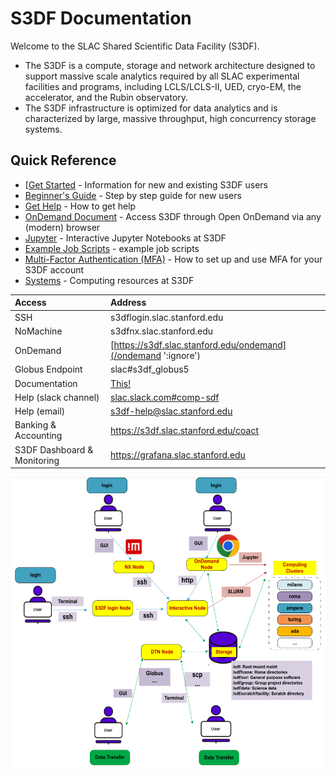 # S3DF Documentation

Welcome to the SLAC Shared Scientific Data Facility (S3DF). 

- The S3DF is a compute, storage and network architecture designed to support
massive scale analytics required by all SLAC experimental facilities
and programs, including LCLS/LCLS-II, UED, cryo-EM, the accelerator,
and the Rubin observatory.
- The S3DF infrastructure is optimized for data analytics and is characterized by large, massive throughput, high
concurrency storage systems.


## Quick Reference
- [[Get Started](GettingStarted.md) - Information for new and existing S3DF users
- [Beginner's Guide](beginner-user.md) - Step by step guide for new users
- [Get Help](help.md) - How to get help
- [OnDemand Document](interactive-compute.md#ondemand) - Access S3DF through Open OnDemand via any (modern) browser
- [Jupyter](interactive-compute.md#jupyter) - Interactive Jupyter Notebooks at S3DF
- [Example Job Scripts](examplescripts.md) - example job scripts
- [Multi-Factor Authentication (MFA)](multifactor.md) - How to set up and use MFA for your S3DF account
- [Systems](systems.md) - Computing resources at S3DF
  

| Access 	| Address | 
| :--- | :--- |
| SSH 	|  s3dflogin.slac.stanford.edu|
| NoMachine |  s3dfnx.slac.stanford.edu|
| OnDemand 	| [https://s3df.slac.stanford.edu/ondemand](/ondemand ':ignore') |	
| Globus Endpoint 	| slac#s3df_globus5|
| Documentation | [This!](/ ':ignore')|
| Help (slack channel) | [slac.slack.com#comp-sdf](https://app.slack.com/client/T1X4J8FJ8/C01965DTG91)|
| Help (email) | s3df-help@slac.stanford.edu|
| Banking & Accounting | https://s3df.slac.stanford.edu/coact|
| S3DF Dashboard & Monitoring | https://grafana.slac.stanford.edu|


![Resource](assets/Resource.png)
